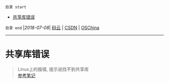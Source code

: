 `目录 start`
 
- [共享库错误](#共享库错误)

`目录 end` |_2018-07-08_| [码云](https://gitee.com/gin9) | [CSDN](http://blog.csdn.net/kcp606) | [OSChina](https://my.oschina.net/kcp1104)
****************************************
# 共享库错误
> Linux上的报错, 提示说找不到共享库   
> [参考笔记 ](http://www.cnblogs.com/Anker/p/3209876.html)


